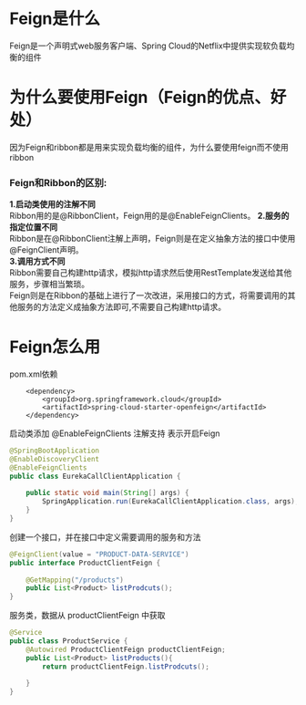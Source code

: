 # Feign是什么   
Feign是一个声明式web服务客户端、Spring Cloud的Netflix中提供实现软负载均衡的组件  
# 为什么要使用Feign（Feign的优点、好处）  
因为Feign和ribbon都是用来实现负载均衡的组件，为什么要使用feign而不使用ribbon   
### Feign和Ribbon的区别:  
**1.启动类使用的注解不同**  
Ribbon用的是@RibbonClient，Feign用的是@EnableFeignClients。 
**2.服务的指定位置不同**   
Ribbon是在@RibbonClient注解上声明，Feign则是在定义抽象方法的接口中使用@FeignClient声明。  
**3.调用方式不同**    
Ribbon需要自己构建http请求，模拟http请求然后使用RestTemplate发送给其他服务，步骤相当繁琐。  
Feign则是在Ribbon的基础上进行了一次改进，采用接口的方式，将需要调用的其他服务的方法定义成抽象方法即可,不需要自己构建http请求。  
# Feign怎么用  
pom.xml依赖
```
    <dependency>
        <groupId>org.springframework.cloud</groupId>
        <artifactId>spring-cloud-starter-openfeign</artifactId>
    </dependency>
```  
启动类添加 @EnableFeignClients 注解支持  表示开启Feign  
```java
@SpringBootApplication
@EnableDiscoveryClient
@EnableFeignClients
public class EurekaCallClientApplication {
 
    public static void main(String[] args) {
        SpringApplication.run(EurekaCallClientApplication.class, args);
    }
}
```  
创建一个接口，并在接口中定义需要调用的服务和方法  
```java
@FeignClient(value = "PRODUCT-DATA-SERVICE")
public interface ProductClientFeign {
 
    @GetMapping("/products")
    public List<Product> listProdcuts();
}
```  
服务类，数据从 productClientFeign 中获取   
```java
@Service
public class ProductService {
    @Autowired ProductClientFeign productClientFeign;
    public List<Product> listProducts(){
        return productClientFeign.listProdcuts();
 
    }
}
```  


